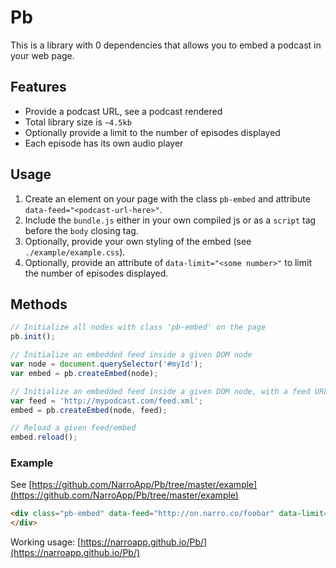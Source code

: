 # Pb
This is a library with 0 dependencies that allows you to embed a podcast in your web page.

## Features
- Provide a podcast URL, see a podcast rendered
- Total library size is `~4.5kb`
- Optionally provide a limit to the number of episodes displayed
- Each episode has its own audio player

## Usage
1. Create an element on your page with the class `pb-embed` and attribute `data-feed="<podcast-url-here>"`.
2. Include the `bundle.js` either in your own compiled js or as a `script` tag before the `body` closing tag.
3. Optionally, provide your own styling of the embed (see `./example/example.css`).
4. Optionally, provide an attribute of `data-limit="<some number>"` to limit the number of episodes displayed.

## Methods
~~~js
// Initialize all nodes with class 'pb-embed' on the page
pb.init();

// Initialize an embedded feed inside a given DOM node
var node = document.querySelector('#myId');
var embed = pb.createEmbed(node);

// Initialize an embedded feed inside a given DOM node, with a feed URL
var feed = 'http://mypodcast.com/feed.xml';
embed = pb.createEmbed(node, feed);

// Reload a given feed/embed
embed.reload();
~~~

### Example
See [https://github.com/NarroApp/Pb/tree/master/example](https://github.com/NarroApp/Pb/tree/master/example)

~~~html
<div class="pb-embed" data-feed="http://on.narro.co/foobar" data-limit="5">
</div>
~~~

Working usage: [https://narroapp.github.io/Pb/](https://narroapp.github.io/Pb/)
